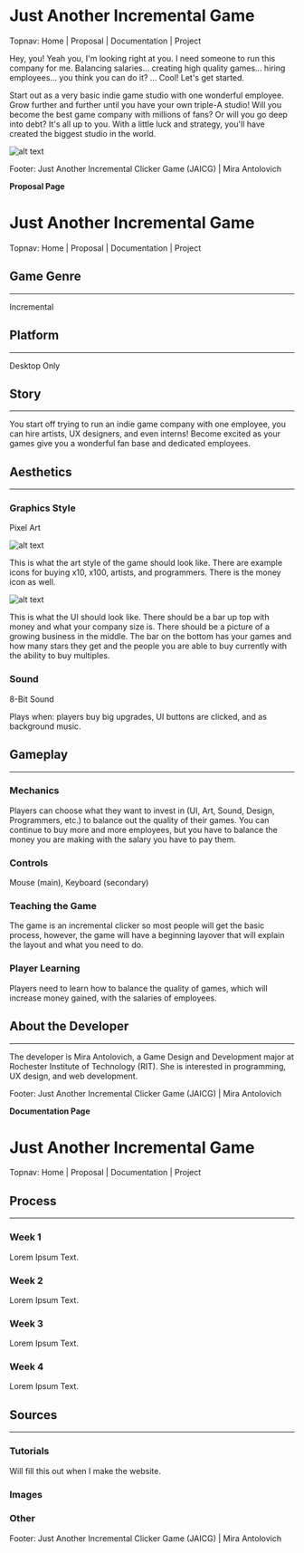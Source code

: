 # Just Another Incremental Game
Topnav: Home | Proposal | Documentation | Project

Hey, you! Yeah you, I'm looking right at you. I need someone to run this company for me. Balancing salaries... creating high quality games... hiring employees... you think you can do it?
...
Cool! Let's get started.

Start out as a very basic indie game studio with one wonderful employee. Grow further and further until you have your own triple-A studio! Will you become the best game company with millions of fans? Or will you go deep into debt? It's all up to you. With a little luck and strategy, you'll have created the biggest studio in the world.

![alt text](https://github.com/mla4783/235/blob/master/project1/media/art-style.png  "Art Style")

Footer: Just Another Incremental Clicker Game (JAICG) | Mira Antolovich

________________________________Proposal Page________________________________

# Just Another Incremental Game
Topnav: Home | Proposal | Documentation | Project

## Game Genre
___
Incremental

## Platform
___
Desktop Only

## Story
___
You start off trying to run an indie game company with one employee, you can hire artists, UX designers, and even interns! Become excited as your games give you a wonderful fan base and dedicated employees.

## Aesthetics
___
### Graphics Style
Pixel Art

![alt text](https://github.com/mla4783/235/blob/master/project1/media/art-style.png  "Art Style")

This is what the art style of the game should look like. There are example icons for buying x10, x100, artists, and programmers. There is the money icon as well.

![alt text](https://github.com/mla4783/235/blob/master/project1/media/game-layout.png  "UI Layout")

This is what the UI should look like. There should be a bar up top with money and what your company size is. There should be a picture of a growing business in the middle. The bar on the bottom has your games and how many stars they get and the people you are able to buy currently with the ability to buy multiples.

### Sound
8-Bit Sound

Plays when: players buy big upgrades, UI buttons are clicked, and as background music.

## Gameplay
___
### Mechanics
Players can choose what they want to invest in (UI, Art, Sound, Design, Programmers, etc.) to balance out the quality of their games. You can continue to buy more and more employees, but you have to balance the money you are making with the salary you have to pay them.

### Controls
Mouse (main), Keyboard (secondary)

### Teaching the Game
The game is an incremental clicker so most people will get the basic process, however, the game will have a beginning layover that will explain the layout and what you need to do.

### Player Learning
Players need to learn how to balance the quality of games, which will increase money gained, with the salaries of employees.

## About the Developer
____
The developer is Mira Antolovich, a Game Design and Development major at Rochester Institute of Technology (RIT). She is interested in programming, UX design, and web development.

Footer: Just Another Incremental Clicker Game (JAICG) | Mira Antolovich

________________________________Documentation Page________________________________

# Just Another Incremental Game
Topnav: Home | Proposal | Documentation | Project

## Process
____
### Week 1
Lorem Ipsum Text.
### Week 2
Lorem Ipsum Text.
### Week 3
Lorem Ipsum Text.
### Week 4
Lorem Ipsum Text.

## Sources
____ 
### Tutorials
Will fill this out when I make the website.
### Images
### Other

Footer: Just Another Incremental Clicker Game (JAICG) | Mira Antolovich


